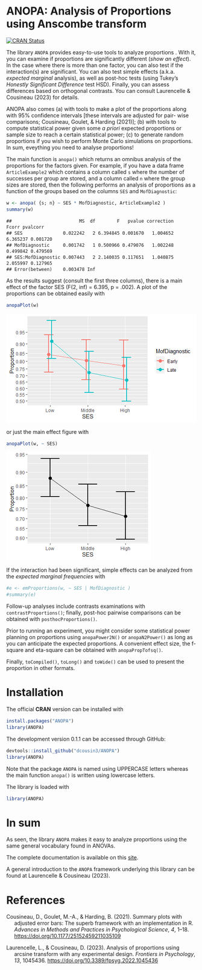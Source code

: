 
# ANOPA: Analysis of Proportions using Anscombe transform

<!-- badges: start -->

[![CRAN
Status](https://www.r-pkg.org/badges/version/ANOPA)](https://cran.r-project.org/package=ANOPA)
<!-- badges: end -->

The library `ANOPA` provides easy-to-use tools to analyze proportions .
With it, you can examine if proportions are significantly different
(*show an effect*). In the case where there is more than one factor, you
can also test if the interaction(s) are significant. You can also test
simple effects (a.k.a. *expected marginal* analysis), as well as
post-hoc tests (using Tukey’s *Honestly Significant Difference* test
HSD). Finally, you can assess differences based on orthogonal contrasts.
You can consult Laurencelle & Cousineau (2023) for details.

ANOPA also comes (a) with tools to make a plot of the proportions along
with 95% confidence intervals \[these intervals are adjusted for pair-
wise comparisons; Cousineau, Goulet, & Harding (2021)\]; (b) with tools
to compute statistical power given some *a priori* expected proportions
or sample size to reach a certain statistical power; (c) to generate
random proportions if you wish to perform Monte Carlo simulations on
proportions. In sum, eveything you need to analyse proportions!

The main function is `anopa()` which returns an omnibus analysis of the
proportions for the factors given. For example, if you have a data frame
`ArticleExample2` which contains a column called `s` where the number of
successes per group are stored, and a column called `n` where the group
sizes are stored, then the following performs an analysis of proportions
as a function of the groups based on the columns `SES` and
`MofDiagnostic`:

``` r
w <- anopa( {s; n} ~ SES * MofDiagnostic, ArticleExample2 )
summary(w)
```

    ##                         MS  df        F   pvalue correction    Fcorr pvalcorr
    ## SES               0.022242   2 6.394845 0.001670   1.004652 6.365237 0.001720
    ## MofDiagnostic     0.001742   1 0.500966 0.479076   1.002248 0.499842 0.479569
    ## SES:MofDiagnostic 0.007443   2 2.140035 0.117651   1.040875 2.055997 0.127965
    ## Error(between)    0.003478 Inf

As the results suggest (consult the first three columns), there is a
main effect of the factor SES (F(2, inf) = 6.395, p = .002). A plot of
the proportions can be obtained easily with

``` r
anopaPlot(w) 
```

![](README_files/figure-gfm/unnamed-chunk-3-1.png)<!-- -->

or just the main effect figure with

``` r
anopaPlot(w, ~ SES)
```

![](README_files/figure-gfm/unnamed-chunk-4-1.png)<!-- -->

If the interaction had been significant, simple effects can be analyzed
from the *expected marginal frequencies* with

``` r
#e <- emProportions(w, ~ SES | MofDiagnostic )
#summary(e)
```

Follow-up analyses include contrasts examinations with
`contrastProportions()`; finally, post-hoc pairwise comparisons can be
obtained with `posthocProportions()`.

Prior to running an experiment, you might consider some statistical
power planning on proportions using `anopaPower2N()` or `anopaN2Power()`
as long as you can anticipate the expected proportions. A convenient
effect size, the f-square and eta-square can be obtained with
`anopaPropTofsq()`.

Finally, `toCompiled()`, `toLong()` and `toWide()` can be used to
present the proportion in other formats.

# Installation

The official **CRAN** version can be installed with

``` r
install.packages("ANOPA")
library(ANOPA)
```

The development version 0.1.1 can be accessed through GitHub:

``` r
devtools::install_github("dcousin3/ANOPA")
library(ANOPA)
```

Note that the package `ANOPA` is named using UPPERCASE letters whereas
the main function `anopa()` is written using lowercase letters.

The library is loaded with

``` r
library(ANOPA)
```

# In sum

As seen, the library `ANOPA` makes it easy to analyze proportions using
the same general vocabulary found in ANOVAs.

The complete documentation is available on this
[site](https://dcousin3.github.io/ANOPA/).

A general introduction to the `ANOPA` framework underlying this library
can be found at Laurencelle & Cousineau (2023).

# References

<div id="refs" class="references csl-bib-body hanging-indent"
entry-spacing="0" line-spacing="2">

<div id="ref-cgh21" class="csl-entry">

Cousineau, D., Goulet, M.-A., & Harding, B. (2021). Summary plots with
adjusted error bars: The superb framework with an implementation in R.
*Advances in Methods and Practices in Psychological Science*, *4*, 1–18.
<https://doi.org/10.1177/25152459211035109>

</div>

<div id="ref-lc23" class="csl-entry">

Laurencelle, L., & Cousineau, D. (2023). Analysis of proportions using
arcsine transform with any experimental design. *Frontiers in
Psychology*, *13*, 1045436. <https://doi.org/10.3389/fpsyg.2022.1045436>

</div>

</div>
